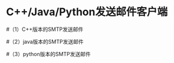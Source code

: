 C++/Java/Python发送邮件客户端
==========================
 #（1）C++版本的SMTP发送邮件
 
 #（2）java版本的SMTP发送邮件
 
 #（3）python版本的SMTP发送邮件


